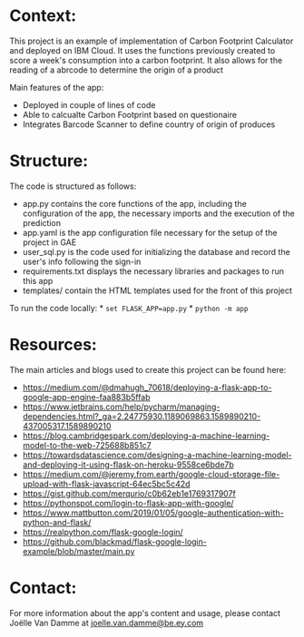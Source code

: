 # Context:

This project is an example of implementation of Carbon Footprint Calculator and deployed on IBM Cloud.
It uses the functions previously created to score a week's consumption into a carbon footprint.
It also allows for the reading of a abrcode to determine the origin of a product

Main features of the app:
* Deployed in couple of lines of code
* Able to calcualte Carbon Footprint based on questionaire
* Integrates Barcode Scanner to define country of origin of produces
# Structure:

The code is structured as follows:
* app.py contains the core functions of the app, including the configuration of the app, the necessary imports and the execution of the prediction
* app.yaml is the app configuration file necessary for the setup of the project in GAE
* user_sql.py is the code used for initializing the database and record the user's info following the  sign-in
* requirements.txt displays the necessary libraries and packages to run this app
* templates/ contain the HTML templates used for the front of this project


To run the code locally:
    * `set FLASK_APP=app.py` 
    * `python -m app`

  
  
# Resources:

The main articles and blogs used to create this project can be found here:
* https://medium.com/@dmahugh_70618/deploying-a-flask-app-to-google-app-engine-faa883b5ffab
* https://www.jetbrains.com/help/pycharm/managing-dependencies.html?_ga=2.24775930.1189069863.1589890210-437005317.1589890210
* https://blog.cambridgespark.com/deploying-a-machine-learning-model-to-the-web-725688b851c7
* https://towardsdatascience.com/designing-a-machine-learning-model-and-deploying-it-using-flask-on-heroku-9558ce6bde7b
* https://medium.com/@jeremy.from.earth/google-cloud-storage-file-upload-with-flask-javascript-64ec5bc5c42d
* https://gist.github.com/merqurio/c0b62eb1e1769317907f
* https://pythonspot.com/login-to-flask-app-with-google/
* https://www.mattbutton.com/2019/01/05/google-authentication-with-python-and-flask/
* https://realpython.com/flask-google-login/
* https://github.com/blackmad/flask-google-login-example/blob/master/main.py

# Contact:

For more information about the app's content and usage, please contact Joëlle Van Damme at joelle.van.damme@be.ey.com